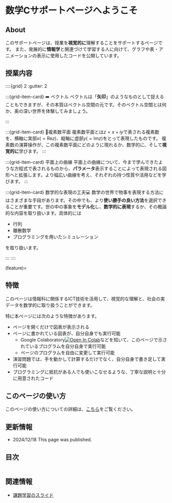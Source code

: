 # 数学Cサポートページへようこそ

## About
このサポートページは、授業を**視覚的に**理解することをサポートするページです。
また、発展的に**情報学**と関連づけて学習する人に向けて、グラフや表・アニメーションの表示に使用したコードを公開しています。

## 授業内容

::::{grid} 2
:gutter: 2

:::{grid-item-card} ➡️ ベクトル 
ベクトルは「**矢印**」のようなものとして捉えることもできますが、その本質はベクトル空間の元です。そのベクトル空間とは何か、奥の深い世界を体験してみましょう。

:::

:::{grid-item-card} 👀複素数平面
複素数平面とは$z=x+iy$で表される複素数を、横軸に実部$x(=\mathrm{Re}z)$、縦軸に虚部$y(=\mathrm{Im}z)$をとって表現したものです。
複素数の演算操作が、この複素数平面にどのように現れるか、数学的に、そして**視覚的に**学びます。
:::

:::{grid-item-card} 平面上の曲線
平面上の曲線について、今まで学んできたような方程式で表されるものから、**パラメータ**表示することによって表現される図形へと拡張します。より幅広い曲線を考え、それぞれの持つ性質や活用などを学びます。
:::

:::{grid-item-card} 数学的な表現の工夫💻
数学の世界で物事を表現する方法にはさまざまな手段があります。その中でも、より**使い勝手の良い方法**を選択できることが重要です。世の中の事象を**モデル化**し、**数学的に表現**するか、その概論的な内容を取り扱います。具体的には
- 行列
- 離散数学
- プログラミングを用いたシミュレーション

を取り扱います。

:::
::::

(feature)=
## 特徴
このページは情報科に関係するICT技術を活用して、視覚的な理解と、社会の実データを数学的に取り扱うことができます。

特に本ページには次のような特徴があります。
- ページを開くだけで図表が表示される
- ページに書かれている図表が、自分自身でも実行可能
    - Google Colaboratory[![Open In Colab](https://colab.research.google.com/assets/colab-badge.svg)](https://colab.research.google.com/github/chokkan/mlnote/blob/main/)などを知いて、このページで示されているプログラムを自分自身で実行可能
    - ページのプログラムを自由に変更して実行可能
- 演習問題では、手を動かして計算するだけでなく、自分自身で書き足して実行可能
- プログラミングに抵抗がある人でも使いこなせるような、丁寧な説明と十分に用意されたコード

## このページの使い方
このページの使い方についての詳細は、[こちら](usage.md)をご覧ください。

## 更新情報
- 2024/12/18 This page was published.

## 目次
```{tableofcontents}
```

## 関連情報
- [課題学習のスライド](https://github.com/tatchan-account/math_mogi/blob/01c5aab9af0cd3e78447558f0aa0385b94a7bf86/main.pdf)